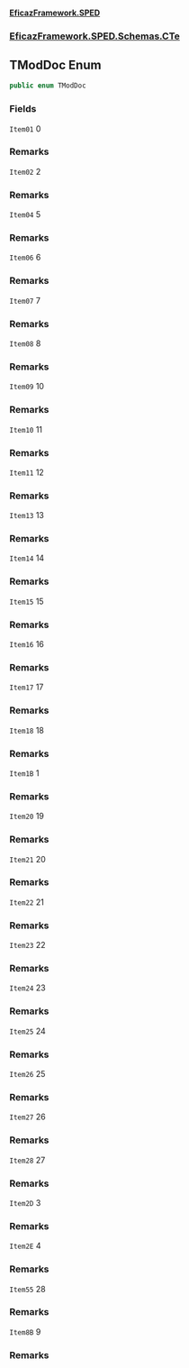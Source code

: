 #### [EficazFramework.SPED](EficazFrameworkSPED.md 'EficazFramework SPED')
### [EficazFramework.SPED.Schemas.CTe](EficazFramework.SPED.Schemas.CTe.md 'EficazFramework.SPED.Schemas.CTe')

## TModDoc Enum

```csharp
public enum TModDoc
```
### Fields

<a name='EficazFramework.SPED.Schemas.CTe.TModDoc.Item01'></a>

`Item01` 0

### Remarks

<a name='EficazFramework.SPED.Schemas.CTe.TModDoc.Item02'></a>

`Item02` 2

### Remarks

<a name='EficazFramework.SPED.Schemas.CTe.TModDoc.Item04'></a>

`Item04` 5

### Remarks

<a name='EficazFramework.SPED.Schemas.CTe.TModDoc.Item06'></a>

`Item06` 6

### Remarks

<a name='EficazFramework.SPED.Schemas.CTe.TModDoc.Item07'></a>

`Item07` 7

### Remarks

<a name='EficazFramework.SPED.Schemas.CTe.TModDoc.Item08'></a>

`Item08` 8

### Remarks

<a name='EficazFramework.SPED.Schemas.CTe.TModDoc.Item09'></a>

`Item09` 10

### Remarks

<a name='EficazFramework.SPED.Schemas.CTe.TModDoc.Item10'></a>

`Item10` 11

### Remarks

<a name='EficazFramework.SPED.Schemas.CTe.TModDoc.Item11'></a>

`Item11` 12

### Remarks

<a name='EficazFramework.SPED.Schemas.CTe.TModDoc.Item13'></a>

`Item13` 13

### Remarks

<a name='EficazFramework.SPED.Schemas.CTe.TModDoc.Item14'></a>

`Item14` 14

### Remarks

<a name='EficazFramework.SPED.Schemas.CTe.TModDoc.Item15'></a>

`Item15` 15

### Remarks

<a name='EficazFramework.SPED.Schemas.CTe.TModDoc.Item16'></a>

`Item16` 16

### Remarks

<a name='EficazFramework.SPED.Schemas.CTe.TModDoc.Item17'></a>

`Item17` 17

### Remarks

<a name='EficazFramework.SPED.Schemas.CTe.TModDoc.Item18'></a>

`Item18` 18

### Remarks

<a name='EficazFramework.SPED.Schemas.CTe.TModDoc.Item1B'></a>

`Item1B` 1

### Remarks

<a name='EficazFramework.SPED.Schemas.CTe.TModDoc.Item20'></a>

`Item20` 19

### Remarks

<a name='EficazFramework.SPED.Schemas.CTe.TModDoc.Item21'></a>

`Item21` 20

### Remarks

<a name='EficazFramework.SPED.Schemas.CTe.TModDoc.Item22'></a>

`Item22` 21

### Remarks

<a name='EficazFramework.SPED.Schemas.CTe.TModDoc.Item23'></a>

`Item23` 22

### Remarks

<a name='EficazFramework.SPED.Schemas.CTe.TModDoc.Item24'></a>

`Item24` 23

### Remarks

<a name='EficazFramework.SPED.Schemas.CTe.TModDoc.Item25'></a>

`Item25` 24

### Remarks

<a name='EficazFramework.SPED.Schemas.CTe.TModDoc.Item26'></a>

`Item26` 25

### Remarks

<a name='EficazFramework.SPED.Schemas.CTe.TModDoc.Item27'></a>

`Item27` 26

### Remarks

<a name='EficazFramework.SPED.Schemas.CTe.TModDoc.Item28'></a>

`Item28` 27

### Remarks

<a name='EficazFramework.SPED.Schemas.CTe.TModDoc.Item2D'></a>

`Item2D` 3

### Remarks

<a name='EficazFramework.SPED.Schemas.CTe.TModDoc.Item2E'></a>

`Item2E` 4

### Remarks

<a name='EficazFramework.SPED.Schemas.CTe.TModDoc.Item55'></a>

`Item55` 28

### Remarks

<a name='EficazFramework.SPED.Schemas.CTe.TModDoc.Item8B'></a>

`Item8B` 9

### Remarks
